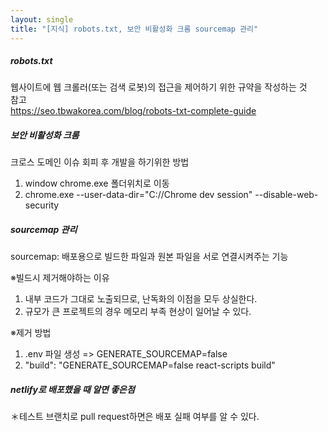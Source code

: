 ```yaml
---
layout: single
title: "[지식] robots.txt, 보안 비활성화 크롬 sourcemap 관리"
--- 
```

##### robots.txt            
웹사이트에 웹 크롤러(또는 검색 로봇)의 접근을 제어하기 위한 규약을 작성하는 것    
참고   
<https://seo.tbwakorea.com/blog/robots-txt-complete-guide>
   
##### 보안 비활성화 크롬   
크로스 도메인 이슈 회피 후 개발을 하기위한 방법   
1. window chrome.exe 폴더위치로 이동   
2. chrome.exe --user-data-dir="C://Chrome dev session" --disable-web-security   
   
##### sourcemap 관리
sourcemap: 배포용으로 빌드한 파일과 원본 파일을 서로 연결시켜주는 기능   
   
※빌드시 제거해야하는 이유   
1. 내부 코드가 그대로 노출되므로, 난독화의 이점을 모두 상실한다.   
2. 규모가 큰 프로젝트의 경우 메모리 부족 현상이 일어날 수 있다.   
   
※제거 방법
1. .env 파일 생성 => GENERATE_SOURCEMAP=false   
2. "build": "GENERATE_SOURCEMAP=false react-scripts build"   
   
##### netlify로 배포했을 때 알면 좋은점     
＊테스트 브랜치로 pull request하면은 배포 실패 여부를 알 수 있다.   